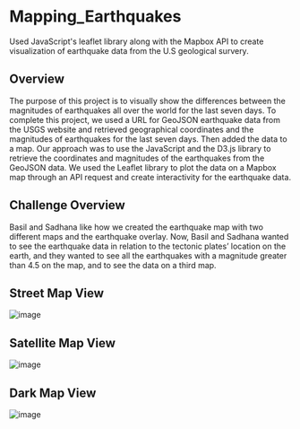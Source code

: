 # Mapping_Earthquakes
Used JavaScript's leaflet library along with the Mapbox API to create visualization of earthquake data from the U.S geological survery.

## Overview
The purpose of this project is to visually show the differences between the magnitudes of earthquakes all over the world for the last seven days. To complete this project, we used a URL for GeoJSON earthquake data from the USGS website and retrieved geographical coordinates and the magnitudes of earthquakes for the last seven days. Then added the data to a map. Our approach was to use the JavaScript and the D3.js library to retrieve the coordinates and magnitudes of the earthquakes from the GeoJSON data. We used the Leaflet library to plot the data on a Mapbox map through an API request and create interactivity for the earthquake data.

## Challenge Overview
Basil and Sadhana like how we created the earthquake map with two different maps and the earthquake overlay. Now, Basil and Sadhana wanted to see the earthquake data in relation to the tectonic plates’ location on the earth, and they wanted to see all the earthquakes with a magnitude greater than 4.5 on the map, and to see the data on a third map.


## Street Map View

![image](https://user-images.githubusercontent.com/78935551/120130492-54629700-c194-11eb-8a4a-5d8f7385bf97.png)

## Satellite Map View

![image](https://user-images.githubusercontent.com/78935551/120129820-b4583e00-c192-11eb-964f-7fe36643cfb2.png)

## Dark Map View

![image](https://user-images.githubusercontent.com/78935551/120129918-eec1db00-c192-11eb-91be-29fead13aa16.png)




